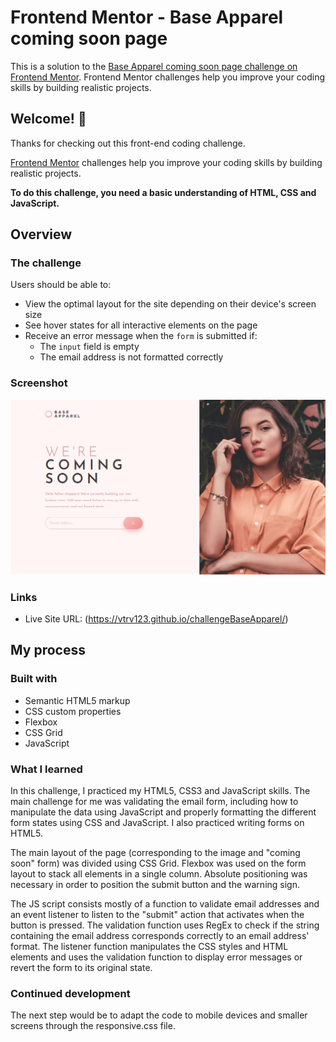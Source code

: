 # Frontend Mentor - Base Apparel coming soon page

This is a solution to the [Base Apparel coming soon page challenge on Frontend Mentor](https://www.frontendmentor.io/challenges/base-apparel-coming-soon-page-5d46b47f8db8a7063f9331a0). Frontend Mentor challenges help you improve your coding skills by building realistic projects. 

## Welcome! 👋

Thanks for checking out this front-end coding challenge.

[Frontend Mentor](https://www.frontendmentor.io) challenges help you improve your coding skills by building realistic projects.

**To do this challenge, you need a basic understanding of HTML, CSS and JavaScript.**

## Overview

### The challenge

Users should be able to:

- View the optimal layout for the site depending on their device's screen size
- See hover states for all interactive elements on the page
- Receive an error message when the `form` is submitted if:
  - The `input` field is empty
  - The email address is not formatted correctly

### Screenshot

![](./screenshot.png)


### Links

- Live Site URL: (https://vtrv123.github.io/challengeBaseApparel/)

## My process

### Built with

- Semantic HTML5 markup
- CSS custom properties
- Flexbox
- CSS Grid
- JavaScript

### What I learned

In this challenge, I practiced my HTML5, CSS3 and JavaScript skills. The main challenge for me was validating the email form, including how to manipulate the data using JavaScript and properly formatting the different form states using CSS and JavaScript. I also practiced writing forms on HTML5.

The main layout of the page (corresponding to the image and "coming soon" form) was divided using CSS Grid. Flexbox was used on the form layout to stack all elements in a single column. Absolute positioning was necessary in order to position the submit button and the warning sign.

The JS script consists mostly of a function to validate email addresses and an event listener to listen to the "submit" action that activates when the button is pressed. The validation function uses RegEx to check if the string containing the email address corresponds correctly to an email address' format. The listener function manipulates the CSS styles and HTML elements and uses the validation function to display error messages or revert the form to its original state.

### Continued development

The next step would be to adapt the code to mobile devices and smaller screens through the responsive.css file.
